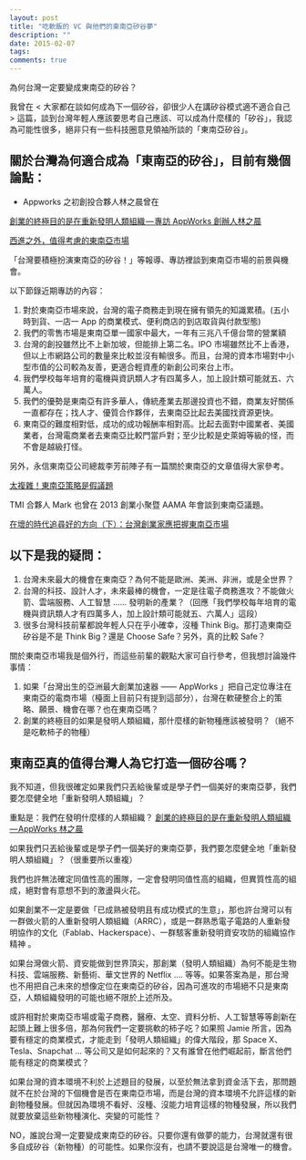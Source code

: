```yaml
---
layout: post
title: "吃軟飯的 VC 與他們的東南亞矽谷夢"
description: ""
date: 2015-02-07
tags: 
comments: true
---
```


為何台灣一定要變成東南亞的矽谷？

我曾在 < 大家都在談如何成為下一個矽谷，卻很少人在講矽谷模式適不適合自己 > 這篇，談到台灣年輕人應該要思考自己應該、可以成為什麼樣的「矽谷」，我認為可能性很多，絕非只有一些科技圈意見領袖所談的「東南亞矽谷」。

## 關於台灣為何適合成為「東南亞的矽谷」，目前有幾個論點：

* Appworks 之初創投合夥人林之晨曾在

[創業的終極目的是在重新發明人類組織 — 專訪 AppWorks 創辦人林之晨](https://buzzorange.com/techorange/2014/12/30/interview-with-jamie-lin-ec-in-se-asia/)

[西進之外，值得考慮的東南亞市場](http://mrjamie.cc/2012/02/03/startup-asia-thoughts/)

「台灣要積極扮演東南亞的矽谷！」等報導、專訪裡談到東南亞市場的前景與機會。

以下節錄近期專訪的內容：

1. 對於東南亞市場來說，台灣的電子商務走到現在擁有領先的知識累積。(五小時到貨、一店一 App 的商業模式、便利商店的到店取貨與付款型態)
2. 我們的零售市場是東南亞單一國家中最大，一年有三兆八千億台幣的營業額
3. 台灣的創投雖然比不上新加坡，但能排上第二名。IPO 市場雖然比不上香港，但以上市網路公司的數量來比較並沒有輸很多。而且，台灣的資本市場對中小型市值的公司較為友善，更適合輕資產的新創公司來台上市。
4. 我們學校每年培育的電機與資訊類人才有四萬多人，加上設計類可能就五、六萬人。
5. 我們的優勢是東南亞有許多華人，傳統產業去那邊投資也不錯，商業友好關係一直都存在；找人才、優質合作夥伴，去東南亞比起去美國找資源更快。
6. 東南亞的難度相對低，成功的成功報酬率相對高。比起去面對中國業者、美國業者，台灣電商業者去東南亞比較門當戶對；至少比較是史萊姆等級的怪，而不會是越級打怪。

另外，永信東南亞公司總裁李芳前陣子有一篇關於東南亞的文章值得大家參考。

[太複雜！東南亞策略是假議題](https://www.cw.com.tw/article/article.action?id=5064201)

TMI 合夥人 Mark 也曾在 2013 創業小聚暨 AAMA 年會談到東南亞議題。

[在壞的時代追尋好的方向（下）：台灣創業家應把握東南亞市場](https://www.inside.com.tw/2013/06/26/2013-aama-b-taiwan-entrepreneurs-should-focus-on-se-asia)

## 以下是我的疑問：

1. 台灣未來最大的機會在東南亞？為何不能是歐洲、美洲、非洲，或是全世界？
2. 台灣的科技、設計人才，未來最棒的機會，一定是往電子商務進攻？不能做火箭、雲端服務、人工智慧 …… 發明新的產業？（回應「我們學校每年培育的電機與資訊類人才有四萬多人，加上設計類可能就五、六萬人」這段）
3. 很多台灣科技前輩都說年輕人只在乎小確幸，沒種 Think Big。那打造東南亞矽谷是不是 Think Big？還是 Choose Safe？另外，真的比較 Safe？

關於東南亞市場我是個外行，而這些前輩的觀點大家可自行參考，但我想討論幾件事情：

1. 如果「台灣出生的亞洲最大創業加速器 —— AppWorks 」把自己定位專注在東南亞的電商市場（檯面上目前只有提到這部分），台灣在軟硬整合上的策略、願景、機會在哪？也在東南亞嗎？
2. 創業的終極目的如果是發明人類組織，那什麼樣的新物種應該被發明？（絕不是吃軟柿子的物種）


## 東南亞真的值得台灣人為它打造一個矽谷嗎？

我不知道，但我很確定如果我們只丟給後輩或是學子們一個美好的東南亞夢，我們要怎麼健全地「重新發明人類組織」？

重點是：我們在發明什麼樣的人類組織？
[創業的終極目的是在重新發明人類組織 — AppWorks 林之晨]((https://buzzorange.com/techorange/2014/12/30/interview-with-jamie-lin-ec-in-se-asia/))

如果我們只丟給後輩或是學子們一個美好的東南亞夢，我們要怎麼健全地「重新發明人類組織」？（很重要所以重複）

我們也許無法確定同值性高的團隊，一定會發明同值性高的組織，但異質性高的組成，絕對會有意想不到的激盪與火花。

如果創業不一定是要做「已成熟被發明且有成功模式的生意」，那也許台灣可以有一群做火箭的人重新發明人類組織（ARRC），或是一群熟悉電子電路的人重新發明協作的文化（Fablab、Hackerspace）、一群駭客重新發明資安攻防的組織協作精神 。

如果台灣做火箭、資安能做到世界頂尖，那創業（發明人類組織）為何不能是生物科技、雲端服務、新藝術、華文世界的 Netflix …. 等等。如果答案為是，那台灣也不用把自己未來的想像定位在東南亞的矽谷，因為可進攻的市場絕不只是東南亞，人類組織發明的可能也絕不限於上述所及。

或許相對於東南亞市場或電子商務，醫療、太空、資料分析、人工智慧等等創新在起頭上難上很多倍，那為何我們一定要挑軟的柿子吃？如果照 Jamie 所言，因為要有穩定的商業模式，才能走到「發明人類組織」的偉大階段，那 Space X、Tesla、Snapchat … 等公司又是如何起來的？又有誰曾在他們崛起前，斷言他們能有穩定的商業模式？

如果台灣的資本環境不利於上述題目的發展，以至於無法拿到資金活下去，那問題就不在於台灣的下個機會是否在東南亞市場，而是台灣的資本環境不允許這樣的新創物種發展。但就因為環境不看好、沒種、沒能力培育這樣的物種發展，所以我們就要放棄這些新物種演化、突變的可能性？

NO，誰說台灣一定要變成東南亞的矽谷。只要你還有做夢的能力，台灣就還有很多自成矽谷（新物種）的可能性。如果你沒有，也請不要說這是台灣唯一的機會。
